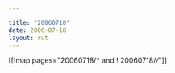 ```yaml
---

title: "20060718"
date: 2006-07-18
layout: rut
---
```


[[!map pages="20060718/* and ! 20060718/*/*"]]
